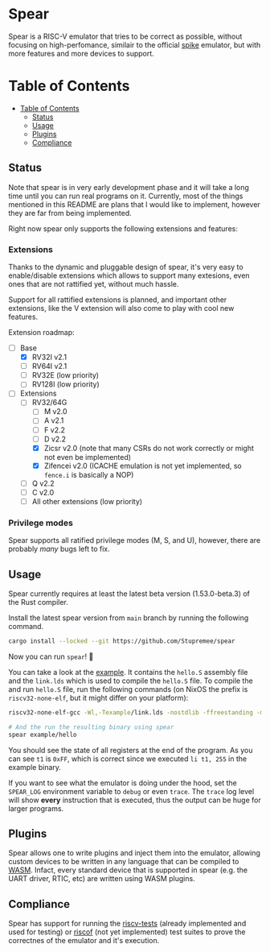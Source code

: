 # Spear

Spear is a RISC-V emulator that tries to be correct as possible, without focusing on
high-perfomance, similair to the official [spike] emulator, but with more features
and more devices to support.

# Table of Contents

- [Table of Contents](#table-of-contents)
    * [Status](#status)
    * [Usage](#usage)
    * [Plugins](#plugins)
    * [Compliance](#compliance)

## Status

Note that spear is in very early development phase and it will take a long time until you
can run real programs on it. Currently, most of the things mentioned in this README are plans
that I would like to implement, however they are far from being implemented.

Right now spear only supports the following extensions and features:

### Extensions

Thanks to the dynamic and pluggable design of spear, it's very easy to enable/disable
extensions which allows to support many extesions, even ones that are not rattified yet, without
much hassle.

Support for all rattified extensions is planned, and important other extensions, like the V
extension will also come to play with cool new features.

Extension roadmap:

- [ ] Base
  - [x] RV32I v2.1
  - [ ] RV64I v2.1
  - [ ] RV32E (low priority)
  - [ ] RV128I (low priority)
- [ ] Extensions
  - [ ] RV32/64G
    - [ ] M v2.0
    - [ ] A v2.1
    - [ ] F v2.2
    - [ ] D v2.2
    - [x] Zicsr v2.0 (note that many CSRs do not work correctly or might not even be implemented)
    - [x] Zifencei v2.0 (ICACHE emulation is not yet implemented, so `fence.i` is basically a NOP)
  - [ ] Q v2.2
  - [ ] C v2.0
  - [ ] All other extensions (low priority)

### Privilege modes

Spear supports all ratified privilege modes (M, S, and U), however, there are probably *many* bugs
left to fix.

## Usage

Spear currently requires at least the latest beta version (1.53.0-beta.3) of the Rust compiler.

Install the latest spear version from `main` branch by running the following command.
```sh
cargo install --locked --git https://github.com/Stupremee/spear
```

Now you can run `spear`! :tada:

You can take a look at the [example](https://github.com/Stupremee/spear/tree/main/example).
It contains the `hello.S` assembly file and the `link.lds` which is used to compile the `hello.S`
file. To compile the and run `hello.S` file, run the following commands (on NixOS the prefix is `riscv32-none-elf`,
but it might differ on your platform):

```sh
riscv32-none-elf-gcc -Wl,-Texample/link.lds -nostdlib -ffreestanding -mabi=ilp32 -march=rv32i example/hello.S -o example/hello

# And the run the resulting binary using spear
spear example/hello
```

You should see the state of all registers at the end of the program. As you can see `t1` is `0xFF`,
which is correct since we executed `li t1, 255` in the example binary.

If you want to see what the emulator is doing under the hood, set the `SPEAR_LOG` environment
variable to `debug` or even `trace`. The `trace` log level will show **every** instruction
that is executed, thus the output can be huge for larger programs.

## Plugins

Spear allows one to write plugins and inject them into the emulator, allowing custom devices to be
written in any language that can be compiled to [WASM]. Infact, every standard device that is
supported in spear (e.g. the UART driver, RTIC, etc) are written using WASM plugins.

## Compliance

Spear has support for running the [riscv-tests] (already implemented and used for testing)
or [riscof] (not yet implemented) test suites to prove the correctnes of the emulator and it's execution.


[spike]: https://github.com/riscv/riscv-isa-sim
[WASM]: https://webassembly.org/
[riscv-tests]: https://github.com/riscv/riscv-tests
[riscof]: https://gitlab.com/incoresemi/riscof/

